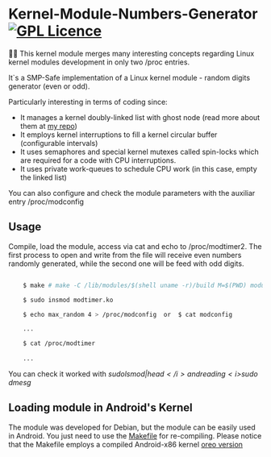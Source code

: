 # Kernel-Module-Numbers-Generator [![GPL Licence](https://badges.frapsoft.com/os/gpl/gpl.png?v=103)](https://opensource.org/licenses/GPL-3.0/)

👨‍🔧 This kernel module merges many interesting concepts regarding Linux kernel modules development in only two /proc entries.

It`s a SMP-Safe implementation of a Linux kernel module - random digits generator (even or odd).

Particularly interesting in terms of coding since:

* It manages a kernel doubly-linked list with ghost node (read more about them at  <a href="https://github.com/Zildj1an/Linux-Linked-Lists">my repo</a>)
* It employs kernel interruptions to fill a kernel circular buffer (configurable intervals)
* It uses semaphores and special kernel mutexes called spin-locks which are required for a code with CPU interruptions.
* It uses private work-queues to schedule CPU work (in this case, empty the linked list)

You can also configure and check the module parameters with the auxiliar entry /proc/modconfig

## Usage
Compile, load the module, access via cat and echo to /proc/modtimer2. The first process to open and write from the file will receive even numbers randomly generated, while the second one will be feed with odd digits.


```bash

    $ make # make -C /lib/modules/$(shell uname -r)/build M=$(PWD) modules

    $ sudo insmod modtimer.ko

    $ echo max_random 4 > /proc/modconfig  or  $ cat modconfig

    ...

    $ cat /proc/modtimer
    
    ...


```
You can check it worked with <i> $sudo lsmod | head </i>and reading <i>$sudo dmesg</i> 

## Loading module in Android's Kernel

The module was developed for Debian, but the module can be easily used in Android.
You just need to use the <a href="https://github.com/Zildj1an/Kernel-Module-Numbers-Generator/blob/master/Makefile_Android">Makefile</a> for re-compiling. Please notice that the Makefile employs a compiled Android-x86 kernel <a href= "https://www.android.com/versions/oreo-8-0/"> oreo version </a>
